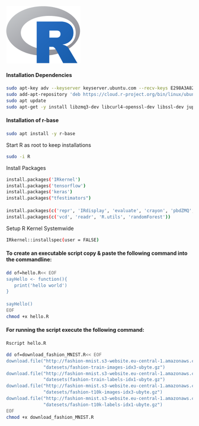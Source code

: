 ![R-logo](img/R_logo.png)



#### Installation Dependencies

```bash
sudo apt-key adv --keyserver keyserver.ubuntu.com --recv-keys E298A3A825C0D65DFD57CBB651716619E084DAB9
sudo add-apt-repository 'deb https://cloud.r-project.org/bin/linux/ubuntu bionic-cran35/'
sudo apt update
sudo apt-get -y install libzmq3-dev libcurl4-openssl-dev libssl-dev jupyter-core jupyter-client
```
#### Installation of r-base
```bash
sudo apt install -y r-base
```

Start R as root to keep installations
```bash
sudo -i R
```

Install Packages
```bash
install.packages('IRkernel')
install.packages('tensorflow')
install.packages('keras')
install.packages("tfestimators")

install.packages(c('repr', 'IRdisplay', 'evaluate', 'crayon', 'pbdZMQ', 'devtools', 'uuid', 'digest'))
install.packages(c('vcd', 'readr', 'R.utils', 'randomForest'))

```


Setup R Kernel Systemwide
```bash
IRkernel::installspec(user = FALSE)
```


#### To create an executable script copy & paste the following command into the commandline:

```bash
dd of=hello.R<< EOF
sayHello <- function(){
   print('hello world')
}

sayHello()
EOF
chmod +x hello.R
```
#### For running the script execute the following command:

```bash
Rscript hello.R
```


```bash
dd of=download_fashion_MNIST.R<< EOF
download.file("http://fashion-mnist.s3-website.eu-central-1.amazonaws.com/train-images-idx3-ubyte.gz",
              "datesets/fashion-train-images-idx3-ubyte.gz")
download.file("http://fashion-mnist.s3-website.eu-central-1.amazonaws.com/train-labels-idx1-ubyte.gz",
              "datesets(fashion-train-labels-idx1-ubyte.gz")
download.file("http://fashion-mnist.s3-website.eu-central-1.amazonaws.com/t10k-images-idx3-ubyte.gz",
              "datesets/fashion-t10k-images-idx3-ubyte.gz")
download.file("http://fashion-mnist.s3-website.eu-central-1.amazonaws.com/t10k-labels-idx1-ubyte.gz",
              "datesets/fashion-t10k-labels-idx1-ubyte.gz")
EOF
chmod +x download_fashion_MNIST.R
```

